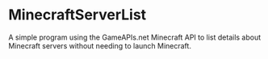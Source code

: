 # MinecraftServerList
A simple program using the GameAPIs.net Minecraft API to list details about Minecraft servers without needing to launch Minecraft.
